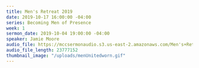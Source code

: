 ```yaml
---
title: Men's Retreat 2019
date: 2019-10-17 16:00:00 -04:00
series: Becoming Men of Presence
week: 1
sermon_date: 2019-10-04 19:00:00 -04:00
speaker: Jamie Moore
audio_file: https://mccsermonaudio.s3.us-east-2.amazonaws.com/Men's+Retreat/Friday+Night+Lesson+on+Being+Present+with+God.lite.mp3
audio_file_length: 23777152
thumbnail_image: "/uploads/menUnitedworn.gif"
---
```

